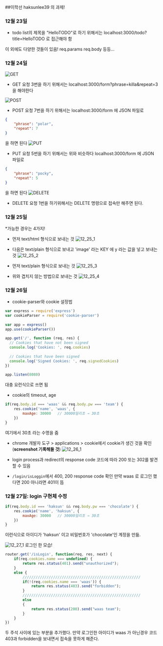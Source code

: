 ##이학선 haksunlee39 의 과제!
### 12월 23일
* todo list의 제목을 "HelloTODO"로 하기 위해서는 localhost:3000/todo?title=HelloTODO 로 접근해야 함

이 외에도 다양한 것들이 있음!
req.params
req.body 등등...

### 12월 24일
![GET](./docsimg/GET.jpg)
* GET 요청 3번을 하기 위해서는 localhost:3000/form?phrase=killa&repeat=3 을 해야한다

![POST](./docsimg/POST.jpg)
* POST 요청 7번을 하기 위해서는 localhost:3000/form 에 JSON 파일로 
```JSON
{
	"phrase": "polar",
	"repeat": 7
}
```
을 하면 된다
![PUT](./docsimg/PUT.jpg)

* PUT 요청 5번을 하기 위해서는 위와 비슷하다 localhost:3000/form 에 JSON 파일로
```JSON
{
	"phrase": "pocky",
	"repeat": 5
}
```
을 하면 된다
![DELETE](./docsimg/DELETE.jpg)

* DELETE 요청 1번을 하기위해서는 DELETE 명령으로 접속만 해주면 된다.

### 12월 25일
*가능한 경우는 4가지!

* 먼저 text/html 형식으로 보내는 것
![12_25_1](./docsimg/12_25_1.jpg)

* 다음은 text/plain 형식으로 보내고 'image' 라는 KEY 에 y 라는 값을 넣고 보내는 것
![12_25_2](./docsimg/12_25_2.jpg)

* 먼저 text/plain 형식으로 보내는 것
![12_25_3](./docsimg/12_25_3.jpg)

* 위와 겹치지 않는 방법으로 보내는 것
![12_25_4](./docsimg/12_25_4.jpg)

### 12월 26일
* cookie-parser와 cookie 설정법
```javascript
var express = require('express')
var cookieParser = require('cookie-parser')
 
var app = express()
app.use(cookieParser())
 
app.get('/', function (req, res) {
  // Cookies that have not been signed
  console.log('Cookies: ', req.cookies)
 
  // Cookies that have been signed
  console.log('Signed Cookies: ', req.signedCookies)
})
 
app.listen(8080)
```
대충 요런식으로 쓰면 됨
* cookie의 timeout, age
```javascript
if(req.body.id === 'waas' && req.body.pw === 'team') {
    res.cookie('name', 'waas', {
        maxAge: 30000   // 30000밀리초 → 30초
    })
}
```
여기에서 30초 라는 수명을 줌
* chrome 개발자 도구 > applications > cookie에서 cookie가 생긴 것을 확인 (**screenshot 기록해둘 것**)
![12_26_1](./docsimg/12_26_1.jpg)

* login process과 redirect의 response code
코드에 따라 200 또는 302를 발견할 수 있음

* `/login/isLoggin`에서 400, 200 response code 확인
만약 waas 로 로그인 했다면 200 아니라면 401이 뜸

### 12월 27일: login 구현체 수정
```javascript
if(req.body.id === 'haksun' && req.body.pw === 'chocolate') {
    res.cookie('name', 'haksun', {
        maxAge: 30000   // 30000밀리초 → 30초
    })
}
```
이런식으로 아이디가 'haksun' 이고 비밀번호가 'chocolate'인 계정을 만듦.

![12_27_1](./docsimg/12_27_1.jpg)
로그인 한 모습!

```javascript
router.get('/isLogin', function(req, res, next) {
    if(req.cookies.name === undefined) {
        return res.status(401).send("unauthorized");
    }
    else {
        //////////////////////////////////////////////////////
        if(!(req.cookies.name === 'waas')) {
            return res.status(403).send("forbidden");
        }
        //////////////////////////////////////////////////////
        else
        {
            return res.status(200).send("waas team");
        }
    }
})
```
두 주석 사이에 있는 부분을 추가했다. 만약 로그인한 아이디가 waas 가 아닌경우 코드 403과 forbidden을 보내면서 접속을 못하게 해준다.